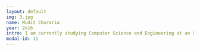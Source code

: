 ```yaml
---
layout: default
img: 3.jpg
name: Mudit Choraria
year: 2k16
intro: I am currently studying Computer Science and Engineering at an Undergraduate level at Birla Institute of Tecnology,Ranchi.I'm a passionate tech lover. My interests include blogging, machine learning and designing.
modal-id: 11
---
```

